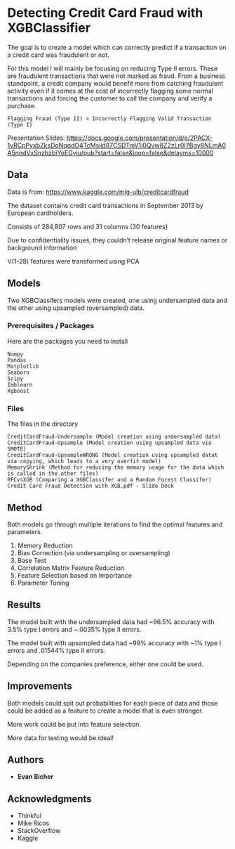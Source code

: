 # Detecting Credit Card Fraud with XGBClassifier

The goal is to create a model which can correctly predict if a transaction on a credit card was fraudulent or not.

For this model I will mainly be focusing on reducing Type II errors. These are fraudulent transactions that were not marked as fraud. From a business standpoint, a credit company would benefit more from catching fraudulent activity even if it comes at the cost of incorrectly flagging some normal transactions and forcing the customer to call the company and verify a purchase. 
    
    Flagging Fraud (Type II) > Incorrectly Flagging Valid Transaction (Type I)
    
Presentation Slides: https://docs.google.com/presentation/d/e/2PACX-1vRCpPyxbZksDqNqqdO4TcMsiid87CSDTmV1i0Qvw8Z2zLr0I7Bgy8NLmA0A5nndVxSnzbzbiYoEGyiu/pub?start=false&loop=false&delayms=10000

## Data

Data is from: https://www.kaggle.com/mlg-ulb/creditcardfraud

The dataset contains credit card transactions in September 2013 by European cardholders. 

Consists of 284,807 rows and 31 columns (30 features)

Due to confidentiality issues, they couldn’t release original feature names or background information

V(1-28) features were transformed using PCA


## Models

Two XGBClassifers models were created, one using undersampled data and the other using upsampled (oversampled) data.

### Prerequisites / Packages

Here are the packages you need to install

```
Numpy
Pandas
Matplotlib
Seaborn
Scipy
Imblearn
Xgboost

```

### Files

The files in the directory

```
CreditCardFraud-Undersample (Model creation using undersampled data)
CreditCardFraud-Upsample (Model creation using upsampled data via SMOTE)
CreditCardFraud-UpsampleWRONG (Model creation using upsampled datat via copying, which leads to a very overfit model)
MemoryShrink (Method for reducing the memory usage for the data which is called in the other files)
RFCvsXGB (Comparing a XGBClassifer and a Random Forest Classifer)
Credit Card Fraud Detection with XGB.pdf - Slide Deck

```

## Method

Both models go through multiple iterations to find the optimal features and parameters.

1. Memory Reduction
2. Bias Correction (via undersampling or oversampling)
3. Base Test
4. Correlation Matrix Feature Reduction
5. Feature Selection based on Importance
6. Parameter Tuning

## Results

The model built with the undersampled data had ~96.5% accuracy with 3.5% type I errors and ~.0035% type II errors.

The model built with upsampled data had ~99% accuracy with ~1% type I errors and .01544% type II errors. 

Depending on the companies preference, either one could be used.

## Improvements

Both models could spit out probabilities for each piece of data and those could be added as a feature to create a model that is even stronger.

More work could be put into feature selection.

More data for testing would be ideal!

## Authors

* **Evan Bicher**

## Acknowledgments

* Thinkful
* Mike Ricos
* StackOverflow
* Kaggle

